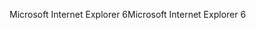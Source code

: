 <span data-ttu-id="9ac9e-101">Microsoft Internet Explorer 6</span><span class="sxs-lookup"><span data-stu-id="9ac9e-101">Microsoft Internet Explorer 6</span></span>